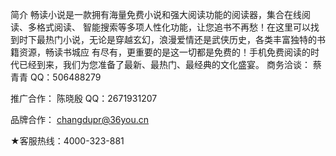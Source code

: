 简介
畅读小说是一款拥有海量免费小说和强大阅读功能的阅读器，集合在线阅读、多格式阅读、 智能搜索等多项人性化功能，让您追书不再愁！在这里可以找到时下最热门小说，无论是穿越玄幻，浪漫爱情还是武侠历史，各类丰富独特的书籍资源，畅读书城应 有尽有，更重要的是这一切都是免费的！手机免费阅读的时代已经到来，我们为您准备了最新、最热门、最经典的文化盛宴。
商务洽谈：
蔡青青 QQ：506488279

推广合作：
陈晓殷 QQ：2671931207

品牌合作：
changdupr@36you.cn

★客服热线：4000-323-881
